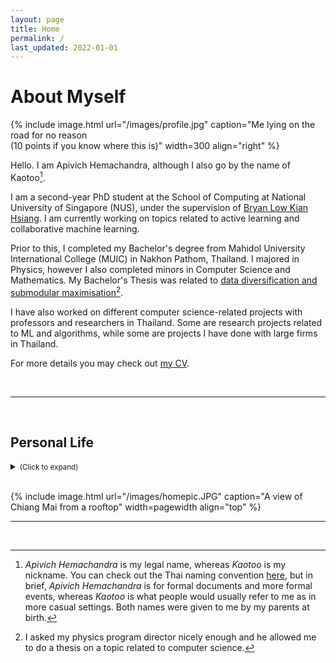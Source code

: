 ```yaml
---
layout: page
title: Home
permalink: /
last_updated: 2022-01-01
---
```


# About Myself

{% include image.html url="/images/profile.jpg" caption="Me lying on the road for no reason <br> (10 points if you know where this is)" width=300 align="right" %}

Hello. I am Apivich Hemachandra, although I also go by the name of Kaotoo[^1].

I am a second-year PhD student at the School of Computing at National University of Singapore (NUS), under the supervision of <a href="https://www.comp.nus.edu.sg/~lowkh/">Bryan Low Kian Hsiang</a>. I am currently working on topics related to active learning and collaborative machine learning.

Prior to this, I completed my Bachelor's degree from Mahidol University International College (MUIC) in Nakhon Pathom, Thailand. I majored in Physics, however I also completed minors in Computer Science and Mathematics. My Bachelor's Thesis was related to <a href="/projects/thesis">data diversification and submodular maximisation</a>[^2].

I have also worked on different computer science-related projects with professors and researchers in Thailand. Some are research projects related to ML and algorithms, while some are projects I have done with large firms in Thailand.

For more details you may check out <a href="/cv">my CV</a>.

<br/>

___

<br/>

## Personal Life

<details> 
<summary><small>(Click to expand)</small></summary>
<br/>
I was born in Bangkok, however was raised in Chiang Mai. I lived in Chiang Mai until I turned 18 when I completed my A-Levels, before moving to Bangkok to complete my undergraduate degree.
<br/><br/>
When I am not busy doing work, I enjoy playing and listening to music. I am a mediocre drummer, guitarist and vocalist, and helped running music club back in high school.
<br/><br/>
I enjoy watching football (or soccer as some may call it), and am a fan of Nottingham Forest (who <s>will hopefully be</s> <i>are now</i> in the Premier League <s>soon</s>). 
<br/><br/>
<a href="/youtube">I also make maths videos whenever I have enough free time</a>.

</details>

<br/>

{% include image.html url="/images/homepic.JPG" caption="A view of Chiang Mai from a rooftop" width=pagewidth align="top" %}

___

<br/>


[^1]: _Apivich Hemachandra_ is my legal name, whereas _Kaotoo_ is my nickname. You can check out the Thai naming convention <a href="https://en.wikipedia.org/wiki/Thai_name">here</a>, but in brief, _Apivich Hemachandra_ is for formal documents and more formal events, whereas _Kaotoo_ is what people would usually refer to me as in more casual settings. Both names were given to me by my parents at birth.

[^2]: I asked my physics program director nicely enough and he allowed me to do a thesis on a topic related to computer science.
